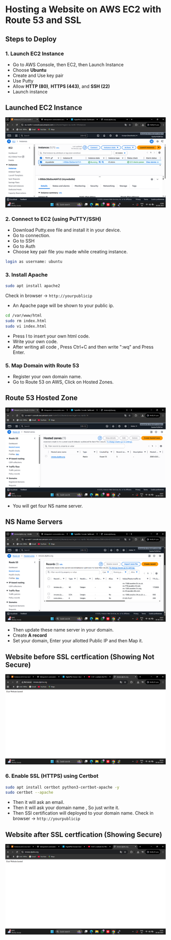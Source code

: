 # Hosting a Website on AWS EC2 with Route 53 and SSL  

## Steps to Deploy

### 1. Launch EC2 Instance  
- Go to AWS Console, then EC2, then Launch Instance  
- Choose **Ubuntu**  
- Create and Use key pair
- Use Putty
- Allow **HTTP (80)**, **HTTPS (443)**, and **SSH (22)**  
- Launch instance
## Launched EC2 Instance
![EC2 Instance](cloudimages/ec2launchedinstance.png)


### 2. Connect to EC2 (using PuTTY/SSH)  
- Download Putty.exe file and install it in your device.
- Go to connection.
- Go to SSH
- Go to Auth
- Choose key pair file you made while creating instance.
```bash
login as username: ubuntu
```

### 3. Install Apache  
```bash
sudo apt install apache2
```

Check in browser → `http://yourpublicip`
- An Apache page will be shown to your public ip.

```bash
cd /var/www/html
sudo rm index.html
sudo vi index.html
```
- Press I to insert your own html code.
- Write your own code.
- After writing all code , Press Ctrl+C and then write ":wq" and Press Enter.

### 5. Map Domain with Route 53  
- Register your own domain name.
- Go to Route 53 on AWS, Click on Hosted Zones.
## Route 53 Hosted Zone
![Route 53 Hosted Zone](cloudimages/route53hostedzone.png)
- You will get four NS name server.
## NS Name Servers
  ![NS Name servers](cloudimages/nsservernamesineroute53hostedzone.png)
- Then update these name server in your domain.
- Create **A record**
- Set your domain, Enter your allotted Public IP and then Map it.
## Website before SSL certfication (Showing Not Secure)
![Webiste before SSL certification](cloudimages/websitebeforesslcertification.png)

### 6. Enable SSL (HTTPS) using Certbot  
```bash
sudo apt install certbot python3-certbot-apache -y
sudo certbot --apache
```
- Then it will ask an email.
- Then it will ask your domain name , So just write it.
- Then SSl certification will deployed to your domain name.
  Check in browser → `http://yourpublicip`

## Website after SSL certfication (Showing Secure)
![Webiste ater SSL certification](cloudimages/websiteaftersslcertification.png)
